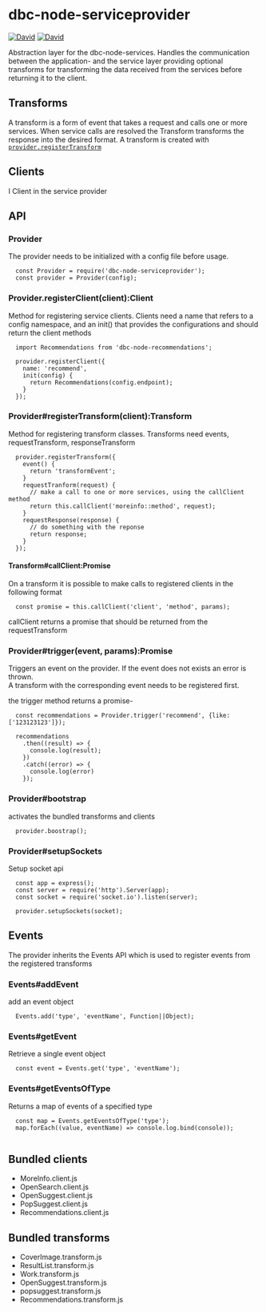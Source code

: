 # dbc-node-serviceprovider

[![David](https://img.shields.io/david/DBCDK/dbc-node-serviceprovider.svg?style=flat-square)](https://david-dm.org/DBCDK/dbc-node-serviceprovider#info=dependencies)
[![David](https://img.shields.io/david/dev/DBCDK/dbc-node-serviceprovider.svg?style=flat-square)](https://david-dm.org/DBCDK/dbc-node-serviceprovider#info=devDependencies)

Abstraction layer for the dbc-node-services. Handles the communication between 
the application- and the service layer providing optional transforms for 
transforming the data received from the services before returning it to the 
client.

## Transforms
A transform is a form of event that takes a request and calls one or more services. 
When service calls are resolved the Transform transforms the response into the desired format. 
A transform is created with [`provider.registerTransform`](Provider#registerTransform(client):Transform)  

## Clients
I Client in the service provider 

## API
### Provider
The provider needs to be initialized with a config file before usage. 

```
  const Provider = require('dbc-node-serviceprovider');
  const provider = Provider(config);
```

### Provider.registerClient(client):Client
Method for registering service clients. Clients need a name that refers to a config namespace, and an init()
that provides the configurations and should return the client methods
 
```
  import Recommendations from 'dbc-node-recommendations';
  
  provider.registerClient({
    name: 'recommend',
    init(config) {
      return Recommendations(config.endpoint);
    }
  });
```
### Provider#registerTransform(client):Transform
Method for registering transform classes. Transforms need events, requestTransform, responseTransform

```
  provider.registerTransform({
    event() {
      return 'transformEvent';
    }
    requestTranform(request) {
      // make a call to one or more services, using the callClient method
      return this.callClient('moreinfo::method', request);
    }
    requestResponse(response) {
      // do something with the reponse
      return response;
    }
  });
```
#### Transform#callClient:Promise
On a transform it is possible to make calls to registered clients in the following format

```
  const promise = this.callClient('client', 'method', params);
```
callClient returns a promise that should be returned from the requestTransform

### Provider#trigger(event, params):Promise
Triggers an event on the provider. If the event does not exists an error is thrown.  
A transform with the corresponding event needs to be registered first. 

the trigger method returns a promise-

```
  const recommendations = Provider.trigger('recommend', {like: ['123123123']});
  
  recommendations
    .then((result) => {
      console.log(result);
    })
    .catch((error) => {
      console.log(error)
    });  
```

### Provider#bootstrap
activates the bundled transforms and clients
```
  provider.boostrap();
```

### Provider#setupSockets
Setup socket api
```
  const app = express();
  const server = require('http').Server(app);
  const socket = require('socket.io').listen(server);
  
  provider.setupSockets(socket);
```

## Events
The provider inherits the Events API which is used to register events from the registered transforms

### Events#addEvent
add an event object
```
  Events.add('type', 'eventName', Function||Object);
```

### Events#getEvent
Retrieve a single event object
```
  const event = Events.get('type', 'eventName');
```

### Events#getEventsOfType
Returns a map of events of a specified type

```
  const map = Events.getEventsOfType('type');
  map.forEach((value, eventName) => console.log.bind(console));
  
```

## Bundled clients
* MoreInfo.client.js
* OpenSearch.client.js
* OpenSuggest.client.js
* PopSuggest.client.js
* Recommendations.client.js

## Bundled transforms
* CoverImage.transform.js
* ResultList.transform.js
* Work.transform.js
* OpenSuggest.transform.js
* popsuggest.transform.js
* Recommendations.transform.js
